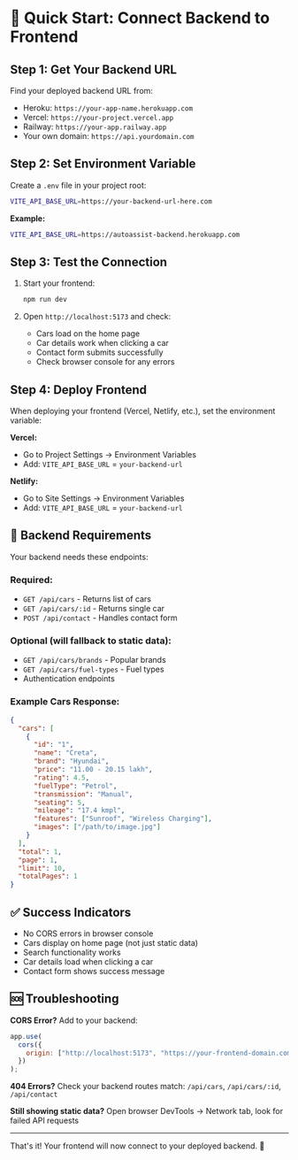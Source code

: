 # 🚀 Quick Start: Connect Backend to Frontend

## Step 1: Get Your Backend URL

Find your deployed backend URL from:

- Heroku: `https://your-app-name.herokuapp.com`
- Vercel: `https://your-project.vercel.app`
- Railway: `https://your-app.railway.app`
- Your own domain: `https://api.yourdomain.com`

## Step 2: Set Environment Variable

Create a `.env` file in your project root:

```bash
VITE_API_BASE_URL=https://your-backend-url-here.com
```

**Example:**

```bash
VITE_API_BASE_URL=https://autoassist-backend.herokuapp.com
```

## Step 3: Test the Connection

1. Start your frontend:

   ```bash
   npm run dev
   ```

2. Open `http://localhost:5173` and check:
   - Cars load on the home page
   - Car details work when clicking a car
   - Contact form submits successfully
   - Check browser console for any errors

## Step 4: Deploy Frontend

When deploying your frontend (Vercel, Netlify, etc.), set the environment variable:

**Vercel:**

- Go to Project Settings → Environment Variables
- Add: `VITE_API_BASE_URL` = `your-backend-url`

**Netlify:**

- Go to Site Settings → Environment Variables
- Add: `VITE_API_BASE_URL` = `your-backend-url`

## 🔧 Backend Requirements

Your backend needs these endpoints:

### Required:

- `GET /api/cars` - Returns list of cars
- `GET /api/cars/:id` - Returns single car
- `POST /api/contact` - Handles contact form

### Optional (will fallback to static data):

- `GET /api/cars/brands` - Popular brands
- `GET /api/cars/fuel-types` - Fuel types
- Authentication endpoints

### Example Cars Response:

```json
{
  "cars": [
    {
      "id": "1",
      "name": "Creta",
      "brand": "Hyundai",
      "price": "11.00 - 20.15 lakh",
      "rating": 4.5,
      "fuelType": "Petrol",
      "transmission": "Manual",
      "seating": 5,
      "mileage": "17.4 kmpl",
      "features": ["Sunroof", "Wireless Charging"],
      "images": ["/path/to/image.jpg"]
    }
  ],
  "total": 1,
  "page": 1,
  "limit": 10,
  "totalPages": 1
}
```

## ✅ Success Indicators

- No CORS errors in browser console
- Cars display on home page (not just static data)
- Search functionality works
- Car details load when clicking a car
- Contact form shows success message

## 🆘 Troubleshooting

**CORS Error?**
Add to your backend:

```javascript
app.use(
  cors({
    origin: ["http://localhost:5173", "https://your-frontend-domain.com"],
  })
);
```

**404 Errors?**
Check your backend routes match: `/api/cars`, `/api/cars/:id`, `/api/contact`

**Still showing static data?**
Open browser DevTools → Network tab, look for failed API requests

---

That's it! Your frontend will now connect to your deployed backend. 🎉

